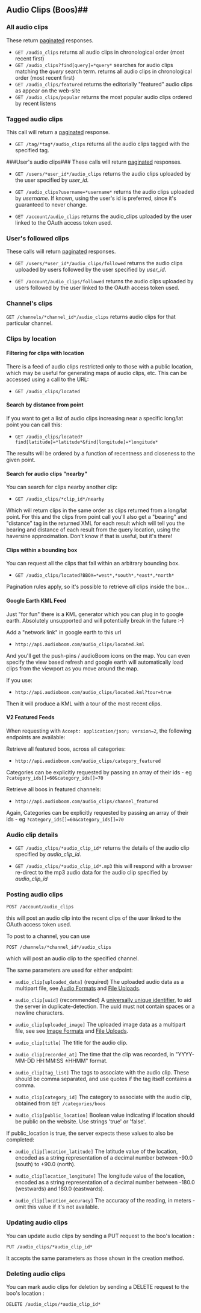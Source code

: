 ## Audio Clips (Boos)##

### All audio clips ###

These return [paginated](https://github.com/audioboom/api/blob/master/sections/pagination.md) responses.

 * `GET /audio_clips`
  returns all audio clips in chronological order (most recent first)
 * `GET /audio_clips?find[query]=*query*`
  searches for audio clips matching the *query* search term.
  returns all audio clips in chronological order (most recent first)
 * `GET /audio_clips/featured`
  returns the editorially "featured" audio clips as appear on the web-site
 * `GET /audio_clips/popular`
  returns the most popular audio clips ordered by recent listens

### Tagged audio clips ###
This call will return a [paginated](https://github.com/audioboom/api/blob/master/sections/pagination.md) response.

 * `GET /tag/*tag*/audio_clips`
  returns all the audio clips tagged with the specified tag.

###User's audio clips###
These calls will return [paginated](https://github.com/audioboom/api/blob/master/sections/pagination.md) responses.

 * `GET /users/*user_id*/audio_clips`
  returns the audio clips uploaded by the user specified by *user_id*.

 * `GET /audio_clips?username=*username*`
  returns the audio clips uploaded by *username*.  If known, using the user's id is preferred, since it's guaranteed to never change.

 * `GET /account/audio_clips`
  returns the audio_clips uploaded by the user linked to the OAuth access token used.

### User's followed clips ###
These calls will return [paginated](https://github.com/audioboom/api/blob/master/sections/pagination.md) responses.

 * `GET /users/*user_id*/audio_clips/followed`
  returns the audio clips uploaded by users followed by the user specified by *user_id*.

 * `GET /account/audio_clips/followed`
  returns the audio clips uploaded by users followed by the user linked to the OAuth access token used.

### Channel's clips ###

`GET /channels/*channel_id*/audio_clips` returns audio clips for that particular channel.



### Clips by location ###

#### Filtering for clips with location ####
There is a feed of audio clips restricted only to those with a public location, which may be useful for generating maps of audio clips, etc.
This can be accessed using a call to the URL:

 * `GET /audio_clips/located`

#### Search by distance from point ####
If you want to get a list of audio clips increasing near a specific long/lat point you can call this:

 * `GET /audio_clips/located?find[latitude]=*latitude*&find[longitude]=*longitude*`

The results will be ordered by a function of recentness and closeness to the given point.

#### Search for audio clips "nearby" ####
You can search for clips nearby another clip:

 * `GET /audio_clips/*clip_id*/nearby`

Which will return clips in the same order as clips returned from a long/lat point. For this and the clips from point call you'll also get a "bearing" and "distance" tag in the returned XML for each result which will tell you the bearing and distance of each result from the query location, using the haversine approximation. Don't know if that is useful, but it's there!

#### Clips within a bounding box ####
You can request all the clips that fall within an arbitrary bounding box.

 * `GET /audio_clips/located?BBOX=*west*,*south*,*east*,*north*`

Pagination rules apply, so it's possible to retrieve *all* clips inside the box...

#### Google Earth KML Feed ####

Just "for fun" there is a KML generator which you can plug in to google earth. Absolutely unsupported and will potentially break in the future :-)

Add a "network link" in google earth to this url

 * `http://api.audioboom.com/audio_clips/located.kml`

And you'll get the push-pins / audioBoom icons on the map. You can even specify the view based refresh and google earth will automatically load clips from the viewport as you move around the map.

If you use:

 * `http://api.audioboom.com/audio_clips/located.kml?tour=true`

Then it will produce a KML with a tour of the most recent clips.

#### V2 Featured Feeds ####

When requesting with `Accept: application/json; version=2`, the following endpoints are available:

Retrieve all featured boos, across all categories:

  * `http://api.audioboom.com/audio_clips/category_featured`
  
  Categories can be explicitly requested by passing an array of their ids - eg `?category_ids[]=60&category_ids[]=70`

Retrieve all boos in featured channels:

  * `http://api.audioboom.com/audio_clips/channel_featured`
  
  Again, Categories can be explicitly requested by passing an array of their ids - eg `?category_ids[]=60&category_ids[]=70`

### Audio clip details ###

 * `GET /audio_clips/*audio_clip_id*`
  returns the details of the audio clip specified by *audio_clip_id*.

 * `GET /audio_clips/*audio_clip_id*.mp3`
  this will respond with a browser re-direct to the mp3 audio data for the audio clip specified by *audio_clip_id*

### Posting audio clips ###

`POST /account/audio_clips`

this will post an audio clip into the recent clips of the user linked to the OAuth access token used.

To post to a channel, you can use

`POST /channels/*channel_id*/audio_clips`

which will post an audio clip to the specified channel.

The same parameters are used for either endpoint:


 * `audio_clip[uploaded_data]` (required)
  The uploaded audio data as a multipart file, see [Audio Formats](https://github.com/audioboom/api/blob/master/sections/reference_index.md#audio-formats) and [File Uploads](https://github.com/audioboom/api/blob/master/sections/reference_index.md#file-uploads).

 * `audio_clip[uuid]` (recommended)
  A [universally unique identifier](http://en.wikipedia.org/wiki/Universally_unique_identifier), to aid the server in duplicate-detection.  The uuid must not contain spaces or a newline characters.

 * `audio_clip[uploaded_image]`
  The uploaded image data as a multipart file, see see [Image Formats](https://github.com/audioboom/api/blob/master/sections/reference_index.md#image-formats) and [File Uploads](https://github.com/audioboom/api/blob/master/sections/reference_index.md#file-uploads).

 * `audio_clip[title]`
  The title for the audio clip.

 * `audio_clip[recorded_at]`
  The time that the clip was recorded, in "YYYY-MM-DD HH:MM:SS ±HHMM" format.

 * `audio_clip[tag_list]`
  The tags to associate with the audio clip. These should be comma separated, and use quotes if the tag itself contains a comma.

 * `audio_clip[category_id]`
  The category to associate with the audio clip, obtained from `GET /categories/boos`

 * `audio_clip[public_location]`
  Boolean value indicating if location should be public on the website. Use strings 'true' or 'false'.

If public_location is true, the server expects these values to also be completed:

 * `audio_clip[location_latitude]`
  The latitude value of the location, encoded as a string representation of a decimal number between -90.0 (south) to +90.0 (north).

 * `audio_clip[location_longitude]`
  The longitude value of the location, encoded as a string representation of a decimal number between -180.0 (westwards) and 180.0 (eastwards).

 * `audio_clip[location_accuracy]`
  The accuracy of the reading, in meters - omit this value if it's not available.

### Updating audio clips ###

You can update audio clips by sending a PUT request to the boo's location :

`PUT /audio_clips/*audio_clip_id*`

It accepts the same parameters as those shown in the creation method.

### Deleting audio clips ###

You can mark audio clips for deletion by sending a DELETE request to the boo's location :

`DELETE /audio_clips/*audio_clip_id*`
